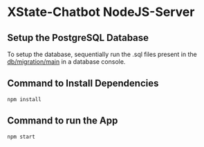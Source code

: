 # XState-Chatbot NodeJS-Server

## Setup the PostgreSQL Database
To setup the database, sequentially run the .sql files present in the [db/migration/main](./db/migration/main) in a database console.

## Command to Install Dependencies
`
npm install
`

## Command to run the App
`
npm start
`
